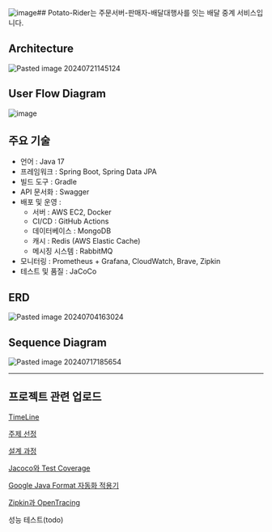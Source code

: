 ![image](https://github.com/user-attachments/assets/237ca827-d1cb-4f86-a76b-beda4ce07fbe)## Potato-Rider는 주문서버-판매자-배달대행사를 잇는 배달 중계 서비스입니다.

## Architecture
![Pasted image 20240721145124](https://github.com/user-attachments/assets/9282470b-f7e6-43a5-b006-db0ed2903084)


## User Flow Diagram
![image](https://github.com/user-attachments/assets/93de8917-9f7d-43e7-90f4-c2a926ede7df)

## 주요 기술
- 언어 : Java 17
- 프레임워크 : Spring Boot, Spring Data JPA
- 빌드 도구 : Gradle
- API 문서화 : Swagger
- 배포 및 운영 :
  - 서버 : AWS EC2, Docker
  - CI/CD : GitHub Actions
  - 데이터베이스 : MongoDB
  - 캐시 : Redis (AWS Elastic Cache)
  - 메시징 시스템 : RabbitMQ
- 모니터링 : Prometheus + Grafana, CloudWatch, Brave, Zipkin
- 테스트 및 품질 : JaCoCo

## ERD
![Pasted image 20240704163024](https://github.com/user-attachments/assets/07b24cf6-89ca-41b5-84d6-fd05de272ded)

## Sequence Diagram
![Pasted image 20240717185654](https://github.com/user-attachments/assets/12c29ebf-6f4c-4728-b76e-d8f437492e2c)

---
## 프로젝트 관련 업로드

[TimeLine](https://tangpoo.tistory.com/188)

[주제 선정](https://tangpoo.tistory.com/185)

[설계 과정](https://tangpoo.tistory.com/187)

[Jacoco와 Test Coverage](https://tangpoo.tistory.com/190)

[Google Java Format 자동화 적용기](https://tangpoo.tistory.com/191)

[Zipkin과 OpenTracing](https://tangpoo.tistory.com/192)

성능 테스트(todo)





